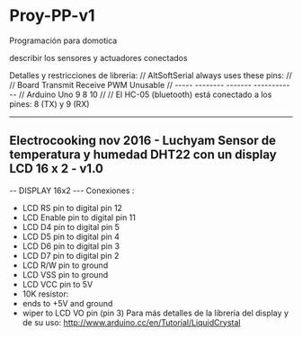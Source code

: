 # Proy-PP-v1
Programación para domotica 


describir los sensores y actuadores conectados






Detalles y restricciones de libreria:
// AltSoftSerial always uses these pins:
//
// Board          Transmit  Receive   PWM Unusable
// -----          --------  -------   ------------
// Arduino Uno        9         8         10
//
// El HC-05 (bluetooth) está conectado a los pines: 8 (TX) y 9 (RX)



-----------------------------------------------------------------------------
Electrocooking nov 2016 - Luchyam
Sensor de temperatura y humedad DHT22 con un display LCD 16 x 2 - v1.0
----------------------------------------------------------------------------- 
-- DISPLAY 16x2 ---
Conexiones :
* LCD RS pin to digital pin 12
* LCD Enable pin to digital pin 11
* LCD D4 pin to digital pin 5
* LCD D5 pin to digital pin 4
* LCD D6 pin to digital pin 3
* LCD D7 pin to digital pin 2
* LCD R/W pin to ground
* LCD VSS pin to ground
* LCD VCC pin to 5V
* 10K resistor:
* ends to +5V and ground
* wiper to LCD VO pin (pin 3)
Para más detalles de la librería del display y de su uso:
   http://www.arduino.cc/en/Tutorial/LiquidCrystal
 
